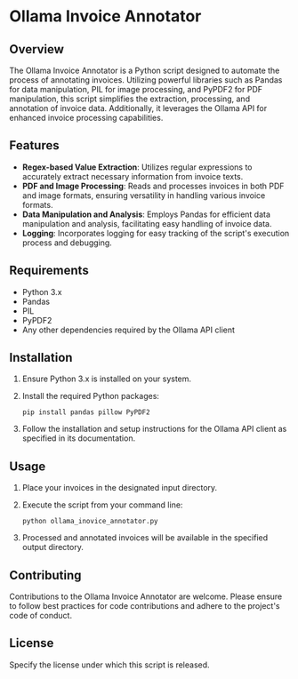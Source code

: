 
# Ollama Invoice Annotator

## Overview

The Ollama Invoice Annotator is a Python script designed to automate the process of annotating invoices. Utilizing powerful libraries such as Pandas for data manipulation, PIL for image processing, and PyPDF2 for PDF manipulation, this script simplifies the extraction, processing, and annotation of invoice data. Additionally, it leverages the Ollama API for enhanced invoice processing capabilities.

## Features

- **Regex-based Value Extraction**: Utilizes regular expressions to accurately extract necessary information from invoice texts.
- **PDF and Image Processing**: Reads and processes invoices in both PDF and image formats, ensuring versatility in handling various invoice formats.
- **Data Manipulation and Analysis**: Employs Pandas for efficient data manipulation and analysis, facilitating easy handling of invoice data.
- **Logging**: Incorporates logging for easy tracking of the script's execution process and debugging.

## Requirements

- Python 3.x
- Pandas
- PIL
- PyPDF2
- Any other dependencies required by the Ollama API client

## Installation

1. Ensure Python 3.x is installed on your system.
2. Install the required Python packages:

   ```
   pip install pandas pillow PyPDF2
   ```

3. Follow the installation and setup instructions for the Ollama API client as specified in its documentation.

## Usage

1. Place your invoices in the designated input directory.
2. Execute the script from your command line:

   ```
   python ollama_inovice_annotator.py
   ```

3. Processed and annotated invoices will be available in the specified output directory.

## Contributing

Contributions to the Ollama Invoice Annotator are welcome. Please ensure to follow best practices for code contributions and adhere to the project's code of conduct.

## License

Specify the license under which this script is released.
